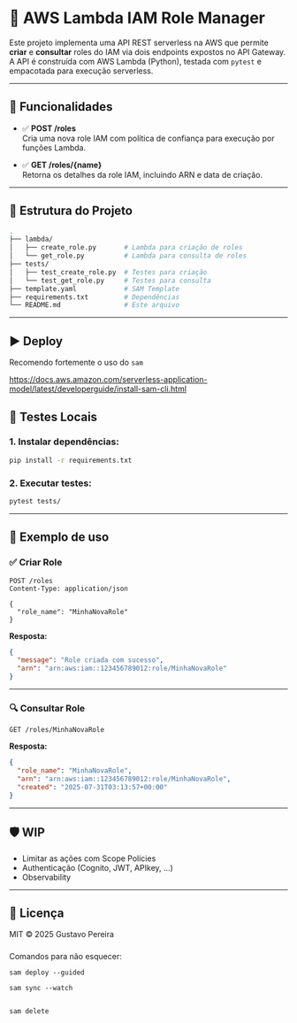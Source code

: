 
# 🚀 AWS Lambda IAM Role Manager

Este projeto implementa uma API REST serverless na AWS que permite **criar** e **consultar** roles do IAM via dois endpoints expostos no API Gateway. A API é construída com AWS Lambda (Python), testada com `pytest` e empacotada para execução serverless.

---

## 📌 Funcionalidades

- ✅ **POST /roles**  
  Cria uma nova role IAM com política de confiança para execução por funções Lambda.

- ✅ **GET /roles/{name}**  
  Retorna os detalhes da role IAM, incluindo ARN e data de criação.

---

## 📁 Estrutura do Projeto

```bash
.
├── lambda/
│   ├── create_role.py       # Lambda para criação de roles
│   └── get_role.py          # Lambda para consulta de roles
├── tests/
│   ├── test_create_role.py  # Testes para criação
│   └── test_get_role.py     # Testes para consulta
├── template.yaml            # SAM Template
├── requirements.txt         # Dependências
└── README.md                # Este arquivo
```

---

## ▶️ Deploy 

Recomendo fortemente o uso do `sam`

https://docs.aws.amazon.com/serverless-application-model/latest/developerguide/install-sam-cli.html





## 🧪 Testes Locais

### 1. Instalar dependências:

```bash
pip install -r requirements.txt
```

### 2. Executar testes:

```bash
pytest tests/
```

---

## 🔄 Exemplo de uso

### ✅ Criar Role

```http
POST /roles
Content-Type: application/json

{
  "role_name": "MinhaNovaRole"
}
```

**Resposta:**
```json
{
  "message": "Role criada com sucesso",
  "arn": "arn:aws:iam::123456789012:role/MinhaNovaRole"
}
```

---

### 🔍 Consultar Role

```http
GET /roles/MinhaNovaRole
```

**Resposta:**
```json
{
  "role_name": "MinhaNovaRole",
  "arn": "arn:aws:iam::123456789012:role/MinhaNovaRole",
  "created": "2025-07-31T03:13:57+00:00"
}
```

---

## 🛡️ WIP


- Limitar as ações com Scope Policies
- Authenticação (Cognito, JWT, APIkey, ...)
- Observability 

---

## 📄 Licença

MIT © 2025 Gustavo Pereira



###

Comandos para não esquecer:


```
sam deploy --guided

sam sync --watch


sam delete
```